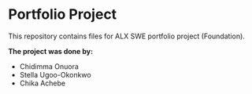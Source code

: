 # Portfolio Project

This repository contains files for ALX SWE portfolio project (Foundation). 

**The project was done by:**
* Chidimma Onuora
* Stella Ugoo-Okonkwo
* Chika Achebe
